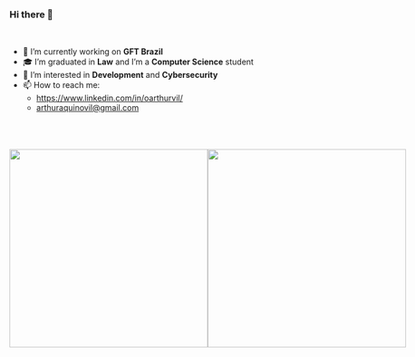 ### Hi there 👋

<br />

- 💼 I’m currently working on **GFT Brazil**
- 🎓 I’m graduated in **Law** and I’m a **Computer Science** student
- 🌱 I’m interested in **Development** and **Cybersecurity**
- 📫 How to reach me: 
  - https://www.linkedin.com/in/oarthurvil/
  - arthuraquinovil@gmail.com

<br />
<br />
<br />

<div style="display: flex">
 <img width="350"  src="https://github-readme-stats.vercel.app/api?username=oarthurvil&show_icons=true&theme=blue-green&include_all_commits=true&count_private=true"/>
 <img width="350"  src="https://github-readme-stats.vercel.app/api/top-langs/?username=oarthurvil&layout=compact&langs_count=7&theme=blue-green"/>
</div>
